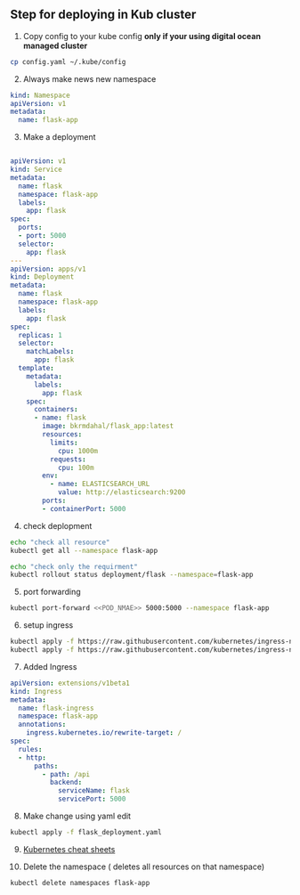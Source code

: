 ## Step for deploying in Kub cluster
1. Copy config to your kube config **only if your using digital ocean managed cluster**
```bash
cp config.yaml ~/.kube/config 
```

2. Always make news new namespace

```yaml
kind: Namespace
apiVersion: v1
metadata:
  name: flask-app
```

3. Make a deployment

```yaml

apiVersion: v1
kind: Service
metadata:
  name: flask
  namespace: flask-app
  labels:
    app: flask
spec:
  ports:
  - port: 5000
  selector:
    app: flask
---
apiVersion: apps/v1
kind: Deployment
metadata:
  name: flask
  namespace: flask-app
  labels:
    app: flask
spec:
  replicas: 1
  selector:
    matchLabels:
      app: flask
  template:
    metadata:
      labels:
        app: flask
    spec:
      containers:
      - name: flask
        image: bkrmdahal/flask_app:latest
        resources:
          limits:
            cpu: 1000m
          requests:
            cpu: 100m
        env:
          - name: ELASTICSEARCH_URL
            value: http://elasticsearch:9200
        ports:
        - containerPort: 5000

```

4. check deplopment 
```bash
echo "check all resource"
kubectl get all --namespace flask-app 

echo "check only the requirment"
kubectl rollout status deployment/flask --namespace=flask-app
```

5. port forwarding 

```bash
kubectl port-forward <<POD_NMAE>> 5000:5000 --namespace flask-app  

```

6. setup ingress

```bash
kubectl apply -f https://raw.githubusercontent.com/kubernetes/ingress-nginx/master/deploy/mandatory.yaml
kubectl apply -f https://raw.githubusercontent.com/kubernetes/ingress-nginx/master/deploy/provider/cloud-generic.yaml
```

7. Added Ingress

```yaml
apiVersion: extensions/v1beta1
kind: Ingress
metadata:
  name: flask-ingress
  namespace: flask-app
  annotations:
    ingress.kubernetes.io/rewrite-target: /
spec:
  rules:
  - http:
      paths:
        - path: /api
          backend:
            serviceName: flask
            servicePort: 5000
```

8. Make change using yaml edit
```bash
kubectl apply -f flask_deployment.yaml   
```

9. [Kubernetes cheat sheets](https://kubernetes.io/docs/reference/kubectl/cheatsheet/)

10. Delete the namespace ( deletes all resources on that namespace)

```bash
kubectl delete namespaces flask-app   
```